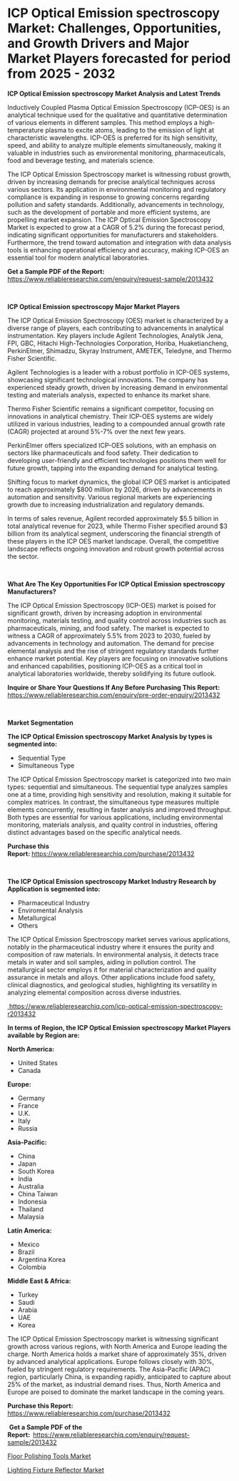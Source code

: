 <p><h1>ICP Optical Emission spectroscopy Market: Challenges, Opportunities, and Growth Drivers and Major Market Players forecasted for period from 2025 - 2032</h1></p><p><strong>ICP Optical Emission spectroscopy Market Analysis and Latest Trends</strong></p>
<p><p>Inductively Coupled Plasma Optical Emission Spectroscopy (ICP-OES) is an analytical technique used for the qualitative and quantitative determination of various elements in different samples. This method employs a high-temperature plasma to excite atoms, leading to the emission of light at characteristic wavelengths. ICP-OES is preferred for its high sensitivity, speed, and ability to analyze multiple elements simultaneously, making it valuable in industries such as environmental monitoring, pharmaceuticals, food and beverage testing, and materials science.</p><p>The ICP Optical Emission Spectroscopy market is witnessing robust growth, driven by increasing demands for precise analytical techniques across various sectors. Its application in environmental monitoring and regulatory compliance is expanding in response to growing concerns regarding pollution and safety standards. Additionally, advancements in technology, such as the development of portable and more efficient systems, are propelling market expansion. The ICP Optical Emission Spectroscopy Market is expected to grow at a CAGR of 5.2% during the forecast period, indicating significant opportunities for manufacturers and stakeholders. Furthermore, the trend toward automation and integration with data analysis tools is enhancing operational efficiency and accuracy, making ICP-OES an essential tool for modern analytical laboratories.</p></p>
<p><strong>Get a Sample PDF of the Report:&nbsp;</strong> <a href="https://www.reliableresearchiq.com/enquiry/request-sample/2013432?utm_campaign=1144&utm_medium=2&utm_source=Github&utm_content=ia&utm_term=20022025&utm_id=icp-optical-emission-spectroscopy">https://www.reliableresearchiq.com/enquiry/request-sample/2013432</a></p>
<p>&nbsp;</p>
<p><strong>ICP Optical Emission spectroscopy Major Market Players</strong></p>
<p><p>The ICP Optical Emission Spectroscopy (OES) market is characterized by a diverse range of players, each contributing to advancements in analytical instrumentation. Key players include Agilent Technologies, Analytik Jena, FPI, GBC, Hitachi High-Technologies Corporation, Horiba, Huaketiancheng, PerkinElmer, Shimadzu, Skyray Instrument, AMETEK, Teledyne, and Thermo Fisher Scientific.</p><p>Agilent Technologies is a leader with a robust portfolio in ICP-OES systems, showcasing significant technological innovations. The company has experienced steady growth, driven by increasing demand in environmental testing and materials analysis, expected to enhance its market share.</p><p>Thermo Fisher Scientific remains a significant competitor, focusing on innovations in analytical chemistry. Their ICP-OES systems are widely utilized in various industries, leading to a compounded annual growth rate (CAGR) projected at around 5%-7% over the next few years.</p><p>PerkinElmer offers specialized ICP-OES solutions, with an emphasis on sectors like pharmaceuticals and food safety. Their dedication to developing user-friendly and efficient technologies positions them well for future growth, tapping into the expanding demand for analytical testing.</p><p>Shifting focus to market dynamics, the global ICP OES market is anticipated to reach approximately $800 million by 2026, driven by advancements in automation and sensitivity. Various regional markets are experiencing growth due to increasing industrialization and regulatory demands.</p><p>In terms of sales revenue, Agilent recorded approximately $5.5 billion in total analytical revenue for 2023, while Thermo Fisher specified around $3 billion from its analytical segment, underscoring the financial strength of these players in the ICP OES market landscape. Overall, the competitive landscape reflects ongoing innovation and robust growth potential across the sector.</p></p>
<p>&nbsp;</p>
<p><strong>What Are The Key Opportunities For ICP Optical Emission spectroscopy Manufacturers?</strong></p>
<p><p>The ICP Optical Emission Spectroscopy (ICP-OES) market is poised for significant growth, driven by increasing adoption in environmental monitoring, materials testing, and quality control across industries such as pharmaceuticals, mining, and food safety. The market is expected to witness a CAGR of approximately 5.5% from 2023 to 2030, fueled by advancements in technology and automation. The demand for precise elemental analysis and the rise of stringent regulatory standards further enhance market potential. Key players are focusing on innovative solutions and enhanced capabilities, positioning ICP-OES as a critical tool in analytical laboratories worldwide, thereby solidifying its future outlook.</p></p>
<p><strong>Inquire or Share Your Questions If Any Before Purchasing This Report:</strong> <a href="https://www.reliableresearchiq.com/enquiry/pre-order-enquiry/2013432?utm_campaign=1144&utm_medium=2&utm_source=Github&utm_content=ia&utm_term=20022025&utm_id=icp-optical-emission-spectroscopy">https://www.reliableresearchiq.com/enquiry/pre-order-enquiry/2013432</a></p>
<p>&nbsp;</p>
<p><strong>Market Segmentation</strong></p>
<p><strong>The ICP Optical Emission spectroscopy Market Analysis by types is segmented into:</strong></p>
<p><ul><li>Sequential Type</li><li>Simultaneous Type</li></ul></p>
<p><p>The ICP Optical Emission Spectroscopy market is categorized into two main types: sequential and simultaneous. The sequential type analyzes samples one at a time, providing high sensitivity and resolution, making it suitable for complex matrices. In contrast, the simultaneous type measures multiple elements concurrently, resulting in faster analysis and improved throughput. Both types are essential for various applications, including environmental monitoring, materials analysis, and quality control in industries, offering distinct advantages based on the specific analytical needs.</p></p>
<p><strong>Purchase this Report:&nbsp;</strong><a href="https://www.reliableresearchiq.com/purchase/2013432?utm_campaign=1144&utm_medium=2&utm_source=Github&utm_content=ia&utm_term=20022025&utm_id=icp-optical-emission-spectroscopy">https://www.reliableresearchiq.com/purchase/2013432</a></p>
<p>&nbsp;</p>
<p><strong>The ICP Optical Emission spectroscopy Market Industry Research by Application is segmented into:</strong></p>
<p><ul><li>Pharmaceutical Industry</li><li>Enviromental Analysis</li><li>Metallurgical</li><li>Others</li></ul></p>
<p><p>The ICP Optical Emission Spectroscopy market serves various applications, notably in the pharmaceutical industry where it ensures the purity and composition of raw materials. In environmental analysis, it detects trace metals in water and soil samples, aiding in pollution control. The metallurgical sector employs it for material characterization and quality assurance in metals and alloys. Other applications include food safety, clinical diagnostics, and geological studies, highlighting its versatility in analyzing elemental composition across diverse industries.</p></p>
<p><a href="https://www.reliableresearchiq.com/icp-optical-emission-spectroscopy-r2013432?utm_campaign=1144&utm_medium=2&utm_source=Github&utm_content=ia&utm_term=20022025&utm_id=icp-optical-emission-spectroscopy">&nbsp;https://www.reliableresearchiq.com/icp-optical-emission-spectroscopy-r2013432</a></p>
<p><strong>In terms of Region, the ICP Optical Emission spectroscopy Market Players available by Region are:</strong></p>
<p>
    <p> <strong> North America: </strong>
        <ul>
            <li>United States</li>
            <li>Canada</li>
        </ul>
        </p> 
    <p> <strong> Europe: </strong>
        <ul>
            <li>Germany</li>
            <li>France</li>
            <li>U.K.</li>
            <li>Italy</li>
            <li>Russia</li>
        </ul>
        </p> 
    <p> <strong> Asia-Pacific: </strong>
        <ul>
            <li>China</li>
            <li>Japan</li>
            <li>South Korea</li>
            <li>India</li>
            <li>Australia</li>
            <li>China Taiwan</li>
            <li>Indonesia</li>
            <li>Thailand</li>
            <li>Malaysia</li>
        </ul>
        </p> 
    <p> <strong> Latin America: </strong>
        <ul>
            <li>Mexico</li>
            <li>Brazil</li>
            <li>Argentina Korea</li>
            <li>Colombia</li>
        </ul>
        </p> 
    <p> <strong> Middle East & Africa: </strong>
        <ul>
            <li>Turkey</li>
            <li>Saudi</li>
            <li>Arabia</li>
            <li>UAE</li>
            <li>Korea</li>
        </ul>
    </p>
    </p>
<p><p>The ICP Optical Emission Spectroscopy market is witnessing significant growth across various regions, with North America and Europe leading the charge. North America holds a market share of approximately 35%, driven by advanced analytical applications. Europe follows closely with 30%, fueled by stringent regulatory requirements. The Asia-Pacific (APAC) region, particularly China, is expanding rapidly, anticipated to capture about 25% of the market, as industrial demand rises. Thus, North America and Europe are poised to dominate the market landscape in the coming years.</p></p>
<p><strong>Purchase this Report: </strong><a href="https://www.reliableresearchiq.com/purchase/2013432?utm_campaign=1144&utm_medium=2&utm_source=Github&utm_content=ia&utm_term=20022025&utm_id=icp-optical-emission-spectroscopy">https://www.reliableresearchiq.com/purchase/2013432</a></p>
<p>&nbsp;<strong>Get a Sample PDF of the Report:&nbsp;&nbsp;</strong><a href="https://www.reliableresearchiq.com/enquiry/request-sample/2013432?utm_campaign=1144&utm_medium=2&utm_source=Github&utm_content=ia&utm_term=20022025&utm_id=icp-optical-emission-spectroscopy">https://www.reliableresearchiq.com/enquiry/request-sample/2013432</a></p>
<p><strong></strong></p>
<p><p><a href="https://github.com/albagekunnur/Market-Research-Report-List-1/blob/main/floor-polishing-tools-market.md?utm_campaign=1144&utm_medium=2&utm_source=Github&utm_content=ia&utm_term=20022025&utm_id=icp-optical-emission-spectroscopy">Floor Polishing Tools Market</a></p><p><a href="https://github.com/guneycigdem35/Market-Research-Report-List-5/blob/main/lighting-fixture-reflector-market.md?utm_campaign=1144&utm_medium=2&utm_source=Github&utm_content=ia&utm_term=20022025&utm_id=icp-optical-emission-spectroscopy">Lighting Fixture Reflector Market</a></p></p>